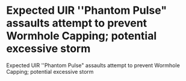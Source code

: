 # Expected UIR ''Phantom Pulse" assaults attempt to prevent Wormhole Capping; potential excessive storm

Expected UIR ''Phantom Pulse" assaults attempt to prevent Wormhole Capping; potential excessive storm